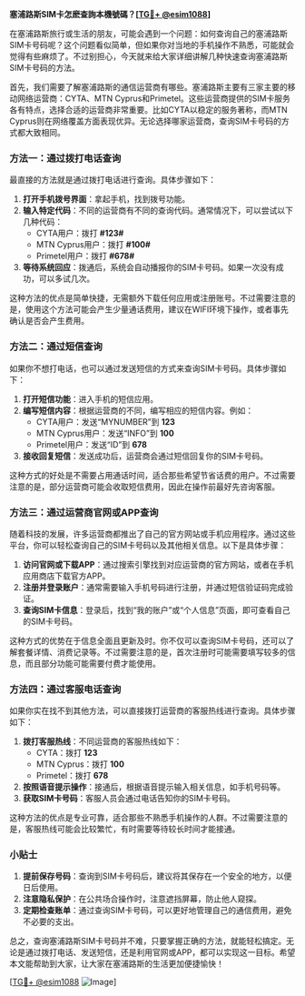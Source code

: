 **塞浦路斯SIM卡怎麽查詢本機號碼？[[TG💪+ @esim1088](https://t.me/s/esim1088)]**

在塞浦路斯旅行或生活的朋友，可能会遇到一个问题：如何查询自己的塞浦路斯SIM卡号码呢？这个问题看似简单，但如果你对当地的手机操作不熟悉，可能就会觉得有些麻烦了。不过别担心，今天就来给大家详细讲解几种快速查询塞浦路斯SIM卡号码的方法。

首先，我们需要了解塞浦路斯的通信运营商有哪些。塞浦路斯主要有三家主要的移动网络运营商：CYTA、MTN Cyprus和Primetel。这些运营商提供的SIM卡服务各有特点，选择合适的运营商非常重要。比如CYTA以稳定的服务著称，而MTN Cyprus则在网络覆盖方面表现优异。无论选择哪家运营商，查询SIM卡号码的方式都大致相同。

### 方法一：通过拨打电话查询

最直接的方法就是通过拨打电话进行查询。具体步骤如下：

1. **打开手机拨号界面**：拿起手机，找到拨号功能。
2. **输入特定代码**：不同的运营商有不同的查询代码。通常情况下，可以尝试以下几种代码：
   - CYTA用户：拨打 **#123#**
   - MTN Cyprus用户：拨打 **#100#**
   - Primetel用户：拨打 **#678#**
3. **等待系统回应**：拨通后，系统会自动播报你的SIM卡号码。如果一次没有成功，可以多试几次。

这种方法的优点是简单快捷，无需额外下载任何应用或注册账号。不过需要注意的是，使用这个方法可能会产生少量通话费用，建议在WIFI环境下操作，或者事先确认是否会产生费用。

### 方法二：通过短信查询

如果你不想打电话，也可以通过发送短信的方式来查询SIM卡号码。具体步骤如下：

1. **打开短信功能**：进入手机的短信应用。
2. **编写短信内容**：根据运营商的不同，编写相应的短信内容。例如：
   - CYTA用户：发送“MYNUMBER”到 **123**
   - MTN Cyprus用户：发送“INFO”到 **100**
   - Primetel用户：发送“ID”到 **678**
3. **接收回复短信**：发送成功后，运营商会通过短信回复你的SIM卡号码。

这种方式的好处是不需要占用通话时间，适合那些希望节省话费的用户。不过需要注意的是，部分运营商可能会收取短信费用，因此在操作前最好先咨询客服。

### 方法三：通过运营商官网或APP查询

随着科技的发展，许多运营商都推出了自己的官方网站或手机应用程序。通过这些平台，你可以轻松查询自己的SIM卡号码以及其他相关信息。以下是具体步骤：

1. **访问官网或下载APP**：通过搜索引擎找到对应运营商的官方网站，或者在手机应用商店下载官方APP。
2. **注册并登录账户**：通常需要输入手机号码进行注册，并通过短信验证码完成验证。
3. **查询SIM卡信息**：登录后，找到“我的账户”或“个人信息”页面，即可查看自己的SIM卡号码。

这种方式的优势在于信息全面且更新及时。你不仅可以查询SIM卡号码，还可以了解套餐详情、消费记录等。不过需要注意的是，首次注册时可能需要填写较多的信息，而且部分功能可能需要付费才能使用。

### 方法四：通过客服电话查询

如果你实在找不到其他方法，可以直接拨打运营商的客服热线进行查询。具体步骤如下：

1. **拨打客服热线**：不同运营商的客服热线如下：
   - CYTA：拨打 **123**
   - MTN Cyprus：拨打 **100**
   - Primetel：拨打 **678**
2. **按照语音提示操作**：接通后，根据语音提示输入相关信息，如手机号码等。
3. **获取SIM卡号码**：客服人员会通过电话告知你的SIM卡号码。

这种方法的优点是专业可靠，适合那些不熟悉手机操作的人群。不过需要注意的是，客服热线可能会比较繁忙，有时需要等待较长时间才能接通。

### 小贴士

1. **提前保存号码**：查询到SIM卡号码后，建议将其保存在一个安全的地方，以便日后使用。
2. **注意隐私保护**：在公共场合操作时，注意遮挡屏幕，防止他人窥探。
3. **定期检查账单**：通过查询SIM卡号码，可以更好地管理自己的通信费用，避免不必要的支出。

总之，查询塞浦路斯SIM卡号码并不难，只要掌握正确的方法，就能轻松搞定。无论是通过拨打电话、发送短信，还是利用官网或APP，都可以实现这一目标。希望本文能帮助到大家，让大家在塞浦路斯的生活更加便捷愉快！

[[TG💪+ @esim1088](https://t.me/s/esim1088) ![Image](https://i.postimg.cc/4NQfJmqS/Snipaste-2025-05-13-00-14-12.png)]